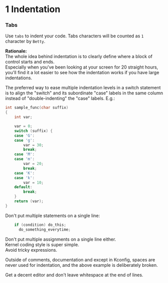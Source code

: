 # 1 Indentation

### Tabs

Use `tabs` to indent your code.
Tabs characters will be counted as `1` character by `Betty`.

**Rationale:**  
The whole idea behind indentation is to clearly define where a block of control starts and ends.  
Especially when you've been looking at your screen for 20 straight hours, you'll find it a lot easier to see how the indentation works if you have large indentations.

The preferred way to ease multiple indentation levels in a switch statement is to align the "switch" and its subordinate "case" labels in the same column instead of "double-indenting" the "case" labels.  E.g.:

```C
int sample_func(char suffix)
{
	int var;

	var = 0;
	switch (suffix) {
	case 'G':
	case 'g':
		var = 30;
		break;
	case 'M':
	case 'm':
		var = 20;
		break;
	case 'K':
	case 'k':
		var = 10;
	default:
		break;
	}
	return (var);
}
```

Don't put multiple statements on a single line:

```C
	if (condition) do_this;
	  do_something_everytime;
```

Don't put multiple assignments on a single line either.  
Kernel coding style is super simple.  
Avoid tricky expressions.

Outside of comments, documentation and except in Kconfig, spaces are never used for indentation, and the above example is deliberately broken.

Get a decent editor and don't leave whitespace at the end of lines.